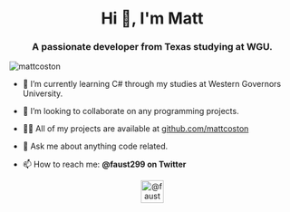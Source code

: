 <h1 align="center">Hi 👋, I'm Matt</h1>
<h3 align="center">A passionate developer from Texas studying at WGU.</h3>

<p align="left"> <img src="https://komarev.com/ghpvc/?username=mattcoston" alt="mattcoston" /> </p>

- 🔭 I’m currently learning C# through my studies at Western Governors University.

- 👯 I’m looking to collaborate on any programming projects.

- 👨‍💻 All of my projects are available at [github.com/mattcoston](github.com/mattcoston)

- 💬 Ask me about anything code related.

- 📫 How to reach me: **@faust299 on Twitter**


<p align="center">
<a href="https://twitter.com/@faust299" target="blank"><img align="center" src="https://cdn.jsdelivr.net/npm/simple-icons@3.0.1/icons/twitter.svg" alt="@faust299" height="40" width="40" /></a>
</p>
